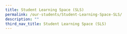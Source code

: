 ```yaml
---
title: Student Learning Space (SLS)
permalink: /our-students/Student-Learning-Space-SLS/
description: ""
third_nav_title: Student Learning Space (SLS)
---
```

